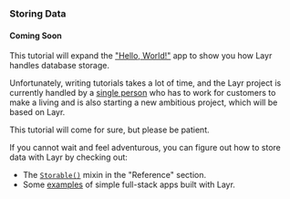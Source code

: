 ### Storing Data

#### Coming Soon

This tutorial will expand the ["Hello, World!"](https://layrjs.com/docs/v2/introduction/hello-world) app to show you how Layr handles database storage.

Unfortunately, writing tutorials takes a lot of time, and the Layr project is currently handled by a [single person](https://mvila.me) who has to work for customers to make a living and is also starting a new ambitious project, which will be based on Layr.

This tutorial will come for sure, but please be patient.

If you cannot wait and feel adventurous, you can figure out how to store data with Layr by checking out:

- The [`Storable()`](https://layrjs.com/docs/v2/reference/storable) mixin in the "Reference" section.
- Some [examples](https://layrjs.com/docs/v2/introduction/introduction#examples) of simple full-stack apps built with Layr.

